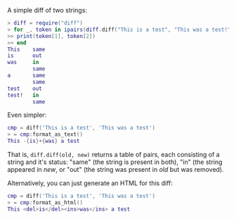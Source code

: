 
A simple diff of two strings:
```lua
> diff = require("diff")
> for _, token in ipairs(diff.diff("This is a test", "This was a test!")) do 
>> print(token[1], token[2])
>> end
This    same
is      out
was     in
        same
a       same
        same
test    out
test!   in
        same
```
Even simpler:
```lua
cmp = diff('This is a test', 'This was a test')
> = cmp:format_as_text()
This -{is}+{was} a test
```


That is, `diff.diff(old, new)` returns a table of pairs, each consisting of a string
and it's status: "same" (the string is present in both), "in" (the string appeared
in _new_, or "out" (the string was present in _old_ but was removed).

Alternatively, you can just generate an HTML for this diff:
```lua
cmp = diff('This is a test', 'This was a test')
> = cmp:format_as_html()
This <del>is</del><ins>was</ins> a test

```

